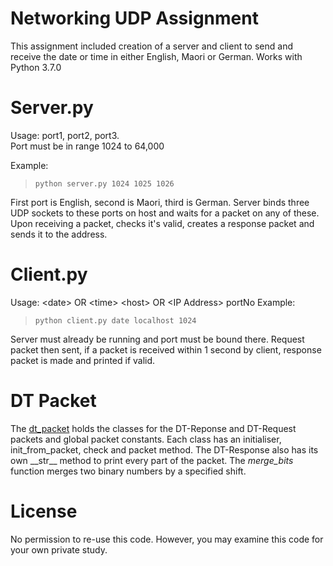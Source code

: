 # Networking UDP Assignment

This assignment included creation of a server and client to send and receive the date or time in
either English, Maori or German. 
Works with Python 3.7.0

# Server.py
Usage: port1, port2, port3. 
<br>Port must be in range 1024 to 64,000</br>

Example:
> ```python server.py 1024 1025 1026 ```

First port is English, second is Maori, third is German.
Server binds three UDP sockets to these ports on host and waits for a packet on any of these.
Upon receiving a packet, checks it's valid, creates a response packet and sends it to the address.

# Client.py
Usage: &lt;date&gt; OR &lt;time&gt; &lt;host&gt; OR &lt;IP Address&gt; portNo
Example: 
> ```python client.py date localhost 1024 ```

Server must already be running and port must be bound there. Request packet then sent, 
if a packet is received within 1 second by client, response packet is made and printed if valid.

# DT Packet
The [dt_packet](dt_packet.py)  holds the classes for the DT-Reponse and DT-Request packets and 
global packet constants.
Each class has an initialiser, init_from_packet, check and packet method.
The DT-Response also has its own &#95;&#95;str&#95;&#95; method to print every part of the packet.
The _merge_bits_ function merges two binary numbers by a specified shift.

# License
No permission to re-use this code. However, you may examine this code for your own private study.



